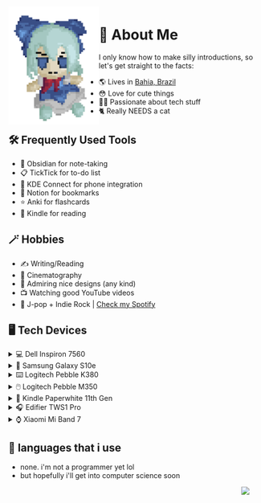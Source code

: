  <img align="left" width="180" src="https://github.com/felipe-juan/felipe-juan/blob/main/assets/fumo%20pixels.gif">

# 💾 About Me
I only know how to make silly introductions, so let's get straight to the facts:
* 🌎 Lives in [Bahia, Brazil](https://pt.wikipedia.org/wiki/Bahia)
* 😳 Love for cute things
* 👨‍💻 Passionate about tech stuff
* 🐈 Really NEEDS a cat 


## 🛠️ Frequently Used Tools
* 📝 Obsidian for note-taking
* 📋 TickTick for to-do list
* 📲 KDE Connect for phone integration
* 🔖 Notion for bookmarks
* ⭐ Anki for flashcards
* 📖 Kindle for reading

## 🪄 Hobbies
* ✍ Writing/Reading
* 🎥 Cinematography
* 🎨 Admiring nice designs (any kind)
* 📺 Watching good YouTube videos
* 🎵 J-pop + Indie Rock | [Check my Spotify](https://open.spotify.com/user/jawj49qinebgdkt15jgo6lz6c)

## 🖥️ Tech Devices
<details>
ㅤ<summary>💻 Dell Inspiron 7560</summary>
 
  <img width="400" src="https://github.com/felipe-juan/felipe-juan/blob/main/assets/dell%20inspiron%207560.png">
  
 * **CPU:** Intel Core i5-7200U
 * **GPU:** Nvidia GeForce 940MX 4GB
 * **RAM:** 16gb DDR4 (2x 8GB 2133mHz)
 * **Display:** 15,6" / 1080p / IPS
 * **OS:** Windows 11 Enterprise + Arch linux (GNOME)

</details>

<details>
ㅤ<summary>📱 Samsung Galaxy S10e</summary>
 
 <img width="400" src="https://github.com/felipe-juan/felipe-juan/blob/main/assets/galaxy%20s10e.png">
</details>

<details>
ㅤ<summary>⌨️ Logitech Pebble K380</summary>
 
  <img width="400" src="https://github.com/felipe-juan/felipe-juan/blob/main/assets/logitech%20k380%20cropped.png">
</details>

<details>
ㅤ<summary>🖱️ Logitech Pebble M350</summary>
 
  <img width="400" src="https://github.com/felipe-juan/felipe-juan/blob/main/assets/logitech%20pebble.png">
 </details>

<details>
ㅤ<summary>📕 Kindle Paperwhite 11th Gen</summary>

  <img width="600" src="https://github.com/felipe-juan/felipe-juan/blob/main/assets/kindle%201.png">
  
  <img width="400" src="https://github.com/felipe-juan/felipe-juan/blob/main/assets/kindle%202.png">
</details>

<details>
ㅤ<summary>🎧 Edifier TWS1 Pro</summary></summary>

  <img width="250" src="https://github.com/felipe-juan/felipe-juan/blob/main/assets/edifier%20tws1%20pro.png">
</details>

<details>
ㅤ<summary>⌚ Xiaomi Mi Band 7</summary>

 <img width="300" src="https://github.com/felipe-juan/felipe-juan/blob/main/assets/mi%20band%207.png"> 
</details>

## 🤌 languages that i use
* none. i'm not a programmer yet lol
* but hopefully i'll get into computer science soon
 <img align="right" width="40" src="https://upload.wikimedia.org/wikipedia/en/f/fd/Pusheen_the_Cat.png">

